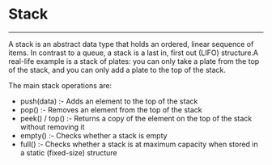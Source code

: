 # Stack
-------------------------------------------------------------------------------------------------------------------------------------------------------------------------------

A stack is an abstract data type that holds an ordered, linear sequence of items. In contrast to a queue, a stack is a last in, first out (LIFO) structure.A real-life example is a stack of plates: you can only take a plate from the top of the stack, and you can only add a plate to the top of the stack.

The main stack operations are:

* push(data) :- Adds an element to the top of the stack
* pop()	:- Removes an element from the top of the stack
* peek() / top() :-	Returns a copy of the element on the top of the stack without removing it
* empty() :- Checks whether a stack is empty
* full() :-	Checks whether a stack is at maximum capacity when stored in a static (fixed-size) structure


